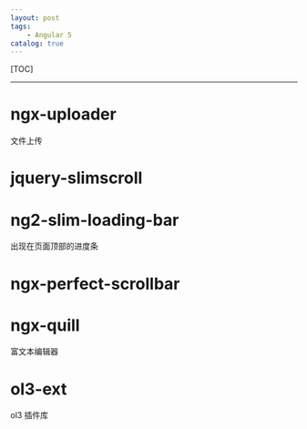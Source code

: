 ```yaml
---
layout: post
tags: 
    - Angular 5
catalog: true
---
```


[TOC]

---

# ngx-uploader

文件上传

# jquery-slimscroll

# ng2-slim-loading-bar

出现在页面顶部的进度条

# ngx-perfect-scrollbar

# ngx-quill

富文本编辑器

# ol3-ext

ol3 插件库

# 